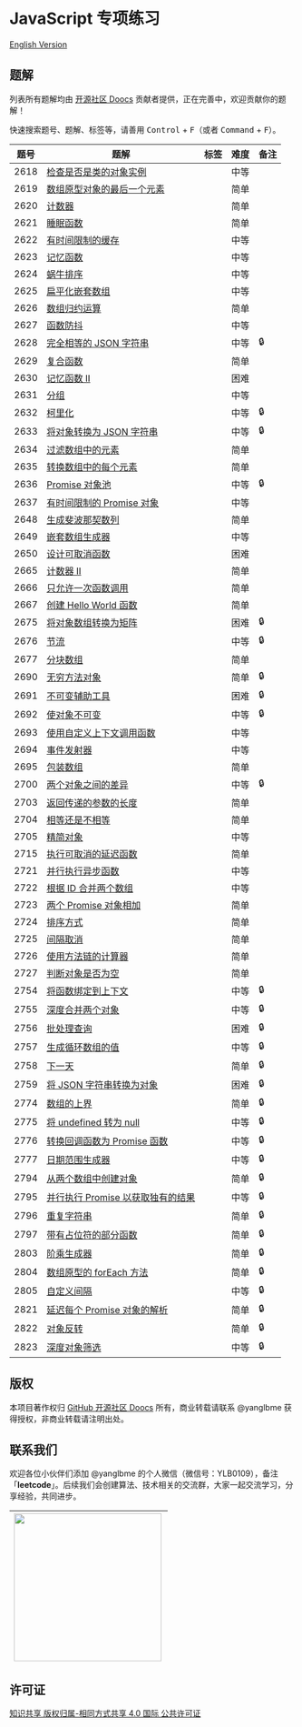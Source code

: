 # JavaScript 专项练习

[English Version](/solution/JAVASCRIPT_README.md)

## 题解

列表所有题解均由 [开源社区 Doocs](https://github.com/doocs) 贡献者提供，正在完善中，欢迎贡献你的题解！

快速搜索题号、题解、标签等，请善用 <kbd>Control</kbd> + <kbd>F</kbd>（或者 <kbd>Command</kbd> + <kbd>F</kbd>）。

| 题号 | 题解                                                                                                                                                  | 标签 | 难度 | 备注 |
| ---- | ----------------------------------------------------------------------------------------------------------------------------------------------------- | ---- | ---- | ---- |
| 2618 | [检查是否是类的对象实例](/solution/2600-2699/2618.Check%20if%20Object%20Instance%20of%20Class/README.md)                                              |      | 中等 |      |
| 2619 | [数组原型对象的最后一个元素](/solution/2600-2699/2619.Array%20Prototype%20Last/README.md)                                                             |      | 简单 |      |
| 2620 | [计数器](/solution/2600-2699/2620.Counter/README.md)                                                                                                  |      | 简单 |      |
| 2621 | [睡眠函数](/solution/2600-2699/2621.Sleep/README.md)                                                                                                  |      | 简单 |      |
| 2622 | [有时间限制的缓存](/solution/2600-2699/2622.Cache%20With%20Time%20Limit/README.md)                                                                    |      | 中等 |      |
| 2623 | [记忆函数](/solution/2600-2699/2623.Memoize/README.md)                                                                                                |      | 中等 |      |
| 2624 | [蜗牛排序](/solution/2600-2699/2624.Snail%20Traversal/README.md)                                                                                      |      | 中等 |      |
| 2625 | [扁平化嵌套数组](/solution/2600-2699/2625.Flatten%20Deeply%20Nested%20Array/README.md)                                                                |      | 中等 |      |
| 2626 | [数组归约运算](/solution/2600-2699/2626.Array%20Reduce%20Transformation/README.md)                                                                    |      | 简单 |      |
| 2627 | [函数防抖](/solution/2600-2699/2627.Debounce/README.md)                                                                                               |      | 中等 |      |
| 2628 | [完全相等的 JSON 字符串](/solution/2600-2699/2628.JSON%20Deep%20Equal/README.md)                                                                      |      | 中等 | 🔒   |
| 2629 | [复合函数](/solution/2600-2699/2629.Function%20Composition/README.md)                                                                                 |      | 简单 |      |
| 2630 | [记忆函数 II](/solution/2600-2699/2630.Memoize%20II/README.md)                                                                                        |      | 困难 |      |
| 2631 | [分组](/solution/2600-2699/2631.Group%20By/README.md)                                                                                                 |      | 中等 |      |
| 2632 | [柯里化](/solution/2600-2699/2632.Curry/README.md)                                                                                                    |      | 中等 | 🔒   |
| 2633 | [将对象转换为 JSON 字符串](/solution/2600-2699/2633.Convert%20Object%20to%20JSON%20String/README.md)                                                  |      | 中等 | 🔒   |
| 2634 | [过滤数组中的元素](/solution/2600-2699/2634.Filter%20Elements%20from%20Array/README.md)                                                               |      | 简单 |      |
| 2635 | [转换数组中的每个元素](/solution/2600-2699/2635.Apply%20Transform%20Over%20Each%20Element%20in%20Array/README.md)                                     |      | 简单 |      |
| 2636 | [Promise 对象池](/solution/2600-2699/2636.Promise%20Pool/README.md)                                                                                   |      | 中等 | 🔒   |
| 2637 | [有时间限制的 Promise 对象](/solution/2600-2699/2637.Promise%20Time%20Limit/README.md)                                                                |      | 中等 |      |
| 2648 | [生成斐波那契数列](/solution/2600-2699/2648.Generate%20Fibonacci%20Sequence/README.md)                                                                |      | 简单 |      |
| 2649 | [嵌套数组生成器](/solution/2600-2699/2649.Nested%20Array%20Generator/README.md)                                                                       |      | 中等 |      |
| 2650 | [设计可取消函数](/solution/2600-2699/2650.Design%20Cancellable%20Function/README.md)                                                                  |      | 困难 |      |
| 2665 | [计数器 II](/solution/2600-2699/2665.Counter%20II/README.md)                                                                                          |      | 简单 |      |
| 2666 | [只允许一次函数调用](/solution/2600-2699/2666.Allow%20One%20Function%20Call/README.md)                                                                |      | 简单 |      |
| 2667 | [创建 Hello World 函数](/solution/2600-2699/2667.Create%20Hello%20World%20Function/README.md)                                                         |      | 简单 |      |
| 2675 | [将对象数组转换为矩阵](/solution/2600-2699/2675.Array%20of%20Objects%20to%20Matrix/README.md)                                                         |      | 困难 | 🔒   |
| 2676 | [节流](/solution/2600-2699/2676.Throttle/README.md)                                                                                                   |      | 中等 | 🔒   |
| 2677 | [分块数组](/solution/2600-2699/2677.Chunk%20Array/README.md)                                                                                          |      | 简单 |      |
| 2690 | [无穷方法对象](/solution/2600-2699/2690.Infinite%20Method%20Object/README.md)                                                                         |      | 简单 | 🔒   |
| 2691 | [不可变辅助工具](/solution/2600-2699/2691.Immutability%20Helper/README.md)                                                                            |      | 困难 | 🔒   |
| 2692 | [使对象不可变](/solution/2600-2699/2692.Make%20Object%20Immutable/README.md)                                                                          |      | 中等 | 🔒   |
| 2693 | [使用自定义上下文调用函数](/solution/2600-2699/2693.Call%20Function%20with%20Custom%20Context/README.md)                                              |      | 中等 |      |
| 2694 | [事件发射器](/solution/2600-2699/2694.Event%20Emitter/README.md)                                                                                      |      | 中等 |      |
| 2695 | [包装数组](/solution/2600-2699/2695.Array%20Wrapper/README.md)                                                                                        |      | 简单 |      |
| 2700 | [两个对象之间的差异](/solution/2700-2799/2700.Differences%20Between%20Two%20Objects/README.md)                                                        |      | 中等 | 🔒   |
| 2703 | [返回传递的参数的长度](/solution/2700-2799/2703.Return%20Length%20of%20Arguments%20Passed/README.md)                                                  |      | 简单 |      |
| 2704 | [相等还是不相等](/solution/2700-2799/2704.To%20Be%20Or%20Not%20To%20Be/README.md)                                                                     |      | 简单 |      |
| 2705 | [精简对象](/solution/2700-2799/2705.Compact%20Object/README.md)                                                                                       |      | 中等 |      |
| 2715 | [执行可取消的延迟函数](/solution/2700-2799/2715.Timeout%20Cancellation/README.md)                                                                     |      | 简单 |      |
| 2721 | [并行执行异步函数](/solution/2700-2799/2721.Execute%20Asynchronous%20Functions%20in%20Parallel/README.md)                                             |      | 中等 |      |
| 2722 | [根据 ID 合并两个数组](/solution/2700-2799/2722.Join%20Two%20Arrays%20by%20ID/README.md)                                                              |      | 中等 |      |
| 2723 | [两个 Promise 对象相加](/solution/2700-2799/2723.Add%20Two%20Promises/README.md)                                                                      |      | 简单 |      |
| 2724 | [排序方式](/solution/2700-2799/2724.Sort%20By/README.md)                                                                                              |      | 简单 |      |
| 2725 | [间隔取消](/solution/2700-2799/2725.Interval%20Cancellation/README.md)                                                                                |      | 简单 |      |
| 2726 | [使用方法链的计算器](/solution/2700-2799/2726.Calculator%20with%20Method%20Chaining/README.md)                                                        |      | 简单 |      |
| 2727 | [判断对象是否为空](/solution/2700-2799/2727.Is%20Object%20Empty/README.md)                                                                            |      | 简单 |      |
| 2754 | [将函数绑定到上下文](/solution/2700-2799/2754.Bind%20Function%20to%20Context/README.md)                                                               |      | 中等 | 🔒   |
| 2755 | [深度合并两个对象](/solution/2700-2799/2755.Deep%20Merge%20of%20Two%20Objects/README.md)                                                              |      | 中等 | 🔒   |
| 2756 | [批处理查询](/solution/2700-2799/2756.Query%20Batching/README.md)                                                                                     |      | 困难 | 🔒   |
| 2757 | [生成循环数组的值](/solution/2700-2799/2757.Generate%20Circular%20Array%20Values/README.md)                                                           |      | 中等 | 🔒   |
| 2758 | [下一天](/solution/2700-2799/2758.Next%20Day/README.md)                                                                                               |      | 简单 | 🔒   |
| 2759 | [将 JSON 字符串转换为对象](/solution/2700-2799/2759.Convert%20JSON%20String%20to%20Object/README.md)                                                  |      | 困难 | 🔒   |
| 2774 | [数组的上界](/solution/2700-2799/2774.Array%20Upper%20Bound/README.md)                                                                                |      | 简单 | 🔒   |
| 2775 | [将 undefined 转为 null](/solution/2700-2799/2775.Undefined%20to%20Null/README.md)                                                                    |      | 中等 | 🔒   |
| 2776 | [转换回调函数为 Promise 函数](/solution/2700-2799/2776.Convert%20Callback%20Based%20Function%20to%20Promise%20Based%20Function/README.md)             |      | 中等 | 🔒   |
| 2777 | [日期范围生成器](/solution/2700-2799/2777.Date%20Range%20Generator/README.md)                                                                         |      | 中等 | 🔒   |
| 2794 | [从两个数组中创建对象](/solution/2700-2799/2794.Create%20Object%20from%20Two%20Arrays/README.md)                                                      |      | 简单 | 🔒   |
| 2795 | [并行执行 Promise 以获取独有的结果](/solution/2700-2799/2795.Parallel%20Execution%20of%20Promises%20for%20Individual%20Results%20Retrieval/README.md) |      | 中等 | 🔒   |
| 2796 | [重复字符串](/solution/2700-2799/2796.Repeat%20String/README.md)                                                                                      |      | 简单 | 🔒   |
| 2797 | [带有占位符的部分函数](/solution/2700-2799/2797.Partial%20Function%20with%20Placeholders/README.md)                                                   |      | 简单 | 🔒   |
| 2803 | [阶乘生成器](/solution/2800-2899/2803.Factorial%20Generator/README.md)                                                                                |      | 简单 | 🔒   |
| 2804 | [数组原型的 forEach 方法](/solution/2800-2899/2804.Array%20Prototype%20ForEach/README.md)                                                             |      | 简单 | 🔒   |
| 2805 | [自定义间隔](/solution/2800-2899/2805.Custom%20Interval/README.md)                                                                                    |      | 中等 | 🔒   |
| 2821 | [延迟每个 Promise 对象的解析](/solution/2800-2899/2821.Delay%20the%20Resolution%20of%20Each%20Promise/README.md)                                      |      | 简单 | 🔒   |
| 2822 | [对象反转](/solution/2800-2899/2822.Inversion%20of%20Object/README.md)                                                                                |      | 简单 | 🔒   |
| 2823 | [深度对象筛选](/solution/2800-2899/2823.Deep%20Object%20Filter/README.md)                                                                             |      | 中等 | 🔒   |

## 版权

本项目著作权归 [GitHub 开源社区 Doocs](https://github.com/doocs) 所有，商业转载请联系 @yanglbme 获得授权，非商业转载请注明出处。

## 联系我们

欢迎各位小伙伴们添加 @yanglbme 的个人微信（微信号：YLB0109），备注 「**leetcode**」。后续我们会创建算法、技术相关的交流群，大家一起交流学习，分享经验，共同进步。

| <img src="./images/qrcode-for-yanglbme.png" width="260px" align="left"/> |
| ------------------------------------------------------------------------------------------------------------------------------ |

## 许可证

<a rel="license" href="http://creativecommons.org/licenses/by-sa/4.0/">知识共享 版权归属-相同方式共享 4.0 国际 公共许可证</a>
